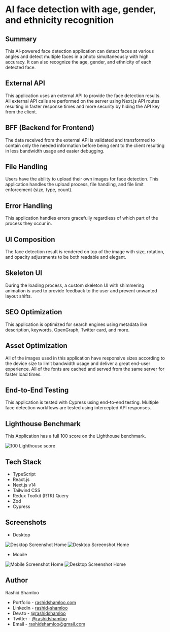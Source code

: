 # AI face detection with age, gender, and ethnicity recognition

## Summary

This AI-powered face detection application can detect faces at various angles and detect multiple faces in a photo simultaneously with high accuracy. It can also recognize the age, gender, and ethnicity of each detected face.

## External API

This application uses an external API to provide the face detection results. All external API calls are performed on the server using Next.js API routes resulting in faster response times and more security by hiding the API key from the client.

## BFF (Backend for Frontend)

The data received from the external API is validated and transformed to contain only the needed information before being sent to the client resulting in less bandwidth usage and easier debugging.

## File Handling

Users have the ability to upload their own images for face detection. This application handles the upload process, file handling, and file limit enforcement (size, type, count).

## Error Handling

This application handles errors gracefully regardless of which part of the process they occur in.

## UI Composition

The face detection result is rendered on top of the image with size, rotation, and opacity adjustments to be both readable and elegant.

## Skeleton UI

During the loading process, a custom skeleton UI with shimmering animation is used to provide feedback to the user and prevent unwanted layout shifts.

## SEO Optimization

This application is optimized for search engines using metadata like description, keywords, OpenGraph, Twitter card, and more. 

## Asset Optimization

All of the images used in this application have responsive sizes according to the device size to limit bandwidth usage and deliver a great end-user experience. All of the fonts are cached and served from the same server for faster load times.

## End-to-End Testing

This application is tested with Cypress using end-to-end testing. Multiple face detection workflows are tested using intercepted API responses.

## Lighthouse Benchmark

This Application has a full 100 score on the Lighthouse benchmark.

![100 Lighthouse score](/screenshots/lighthouse.png)

## Tech Stack
- TypeScript
- React.js
- Next.js v14
- Tailwind CSS
- Redux Toolkit (RTK) Query
- Zod
- Cypress

## Screenshots
- Desktop

![Desktop Screenshot Home](/screenshots/screenshot-desktop-home.png) ![Desktop Screenshot Home](/screenshots/screenshot-desktop-result.png)
- Mobile

![Mobile Screenshot Home](/screenshots/screenshot-mobile-home.png) ![Desktop Screenshot Home](/screenshots/screenshot-mobile-result.png)

## Author
Rashid Shamloo

- Portfolio - [rashidshamloo.com](https://www.rashidshamloo.com)
- Linkedin - [rashid-shamloo](https://www.linkedin.com/in/rashid-shamloo/)
- Dev.to - [@rashidshamloo](https://dev.to/rashidshamloo)
- Twitter - [@rashidshamloo](https://www.twitter.com/rashidshamloo)
- Email - [rashidshamloo@gmail.com](mailto:rashidshamloo@gmail.com)
